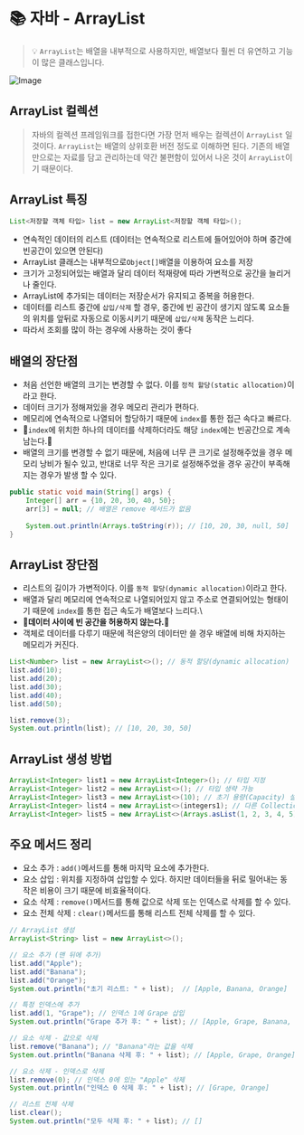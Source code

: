 # 📚 자바 - ArrayList
> 💡 `ArrayList`는 배열을 내부적으로 사용하지만, 배열보다 훨씬 더 유연하고 기능이 많은 클래스입니다.

![Image](https://github.com/user-attachments/assets/108a9ee9-d391-4e0c-a86a-a7b6b4a1f96e)

## ArrayList 컬렉션
>자바의 컬렉션 프레임워크를 접한다면 가장 먼저 배우는 컬렉션이 `ArrayList` 일 것이다.
`ArrayList`는 배열의 상위호환 버전 정도로 이해하면 된다. 기존의 배열만으로는 자료를 담고 관리하는데 약간 불편함이 있어서 나온 것이 `ArrayList`이기 때문이다.

## ArrayList 특징
```java
List<저장할 객체 타입> list = new ArrayList<저장할 객체 타입>();
```
- 연속적인 데이터의 리스트 (데이터는 연속적으로 리스트에 들어있어야 하며 중간에 빈공간이 있으면 안된다)
- ArrayList 클래스는 내부적으로`Object[]`배열을 이용하여 요소를 저장
- 크기가 고정되어있는 배열과 달리 데이터 적재량에 따라 가변적으로 공간을 늘리거나 줄인다.
- ArrayList에 추가되는 데이터는 저장순서가 유지되고 중복을 허용한다.
- 데이터를 리스트 중간에 `삽입/삭제` 할 경우, 중간에 빈 공간이 생기지 않도록 요소들의 위치를 앞뒤로 자동으로 이동시키기 때문에 `삽입/삭제` 동작은 느리다.
- 따라서 조회를 많이 하는 경우에 사용하는 것이 좋다

## 배열의 장단점 
- 처음 선언한 배열의 크기는 변경할 수 없다. 이를 `정적 할당(static allocation)`이라고 한다.
- 데이터 크기가 정해져있을 경우 메모리 관리가 편하다.
- 메모리에 연속적으로 나열되어 할당하기 때문에 `index`를 통한 접근 속다고 빠르다.
- 🚨`index`에 위치한 하나의 데이터를 삭제하더라도 해당 `index`에는 빈공간으로 계속 남는다.🚨
- 배열의 크기를 변경할 수 없기 때문에, 처음에 너무 큰 크기로 설정해주었을 경우 메모리 낭비가 될수 있고, 반대로 너무 작은 크기로 설정해주었을 경우 공간이 부족해지는 경우가 발생 할 수 있다.
```java
public static void main(String[] args) {
    Integer[] arr = {10, 20, 30, 40, 50};
    arr[3] = null; // 배열은 remove 메서드가 없음 
    
    System.out.println(Arrays.toString(r)); // [10, 20, 30, null, 50]
}
```
## ArrayList 장단점
- 리스트의 길이가 가변적이다. 이를 `동적 할당(dynamic allocation)`이라고 한다.
- 배열과 달리 메모리에 연속적으로 나열되어있지 않고 주소로 연결되어있는 형태이기 때문에 `index`를 통한 접근 속도가 배열보다 느리다.\
- **🚨데이터 사이에 빈 공간을 허용하지 않는다.🚨**
- 객체로 데이터를 다루기 때문에 적은양의 데이터만 쓸 경우 배열에 비해 차지하는 메모리가 커진다.
```java
List<Number> list = new ArrayList<>(); // 동적 할당(dynamic allocation)
list.add(10);
list.add(20);
list.add(30);
list.add(40);
list.add(50);

list.remove(3);
System.out.println(list); // [10, 20, 30, 50]
```

## ArrayList 생성 방법
```java
ArrayList<Integer> list1 = new ArrayList<Integer>(); // 타입 지정
ArrayList<Integer> list2 = new ArrayList<>(); // 타입 생략 가능
ArrayList<Integer> list3 = new ArrayList<>(10); // 초기 용량(Capacity) 설정
ArrayList<Integer> list4 = new ArrayList<>(integers1); // 다른 Collection값으로 초기화
ArrayList<Integer> list5 = new ArrayList<>(Arrays.asList(1, 2, 3, 4, 5)); // Arrays.asList()
```
## 주요 메서드 정리 
- 요소 추가 : `add()`메서드를 통해 마지막 요소에 추가한다.
- 요소 삽입 : 위치를 지정하여 삽입할 수 있다. 하지만 데이터들을 뒤로 밀어내는 동작은 비용이 크기 때문에 비효율적이다.
- 요소 삭제 : `remove()`메서드를 통해 값으로 삭제 또는 인덱스로 삭제를 할 수 있다.
- 요소 전체 삭제 : `clear()`메서드를 통해 리스트 전체 삭제를 할 수 있다.

```java
// ArrayList 생성
ArrayList<String> list = new ArrayList<>();

// 요소 추가 (맨 뒤에 추가)
list.add("Apple");
list.add("Banana");
list.add("Orange");
System.out.println("초기 리스트: " + list);  // [Apple, Banana, Orange]

// 특정 인덱스에 추가
list.add(1, "Grape"); // 인덱스 1에 Grape 삽입
System.out.println("Grape 추가 후: " + list); // [Apple, Grape, Banana, Orange]

// 요소 삭제 - 값으로 삭제
list.remove("Banana"); // "Banana"라는 값을 삭제
System.out.println("Banana 삭제 후: " + list); // [Apple, Grape, Orange]

// 요소 삭제 - 인덱스로 삭제
list.remove(0); // 인덱스 0에 있는 "Apple" 삭제
System.out.println("인덱스 0 삭제 후: " + list); // [Grape, Orange]

// 리스트 전체 삭제
list.clear();
System.out.println("모두 삭제 후: " + list); // []
```

